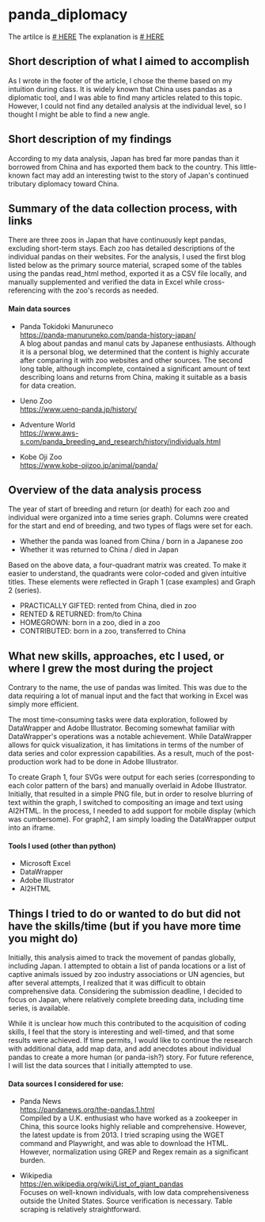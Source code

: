 # panda_diplomacy  
The artilce is <a href="https://jhonma.github.io/panda_diplomacy/"># HERE</a>
The explanation is <a href="https://jhonma.github.io/panda_diplomacy/"># HERE</a>


## Short description of what I aimed to accomplish

As I wrote in the footer of the article, I chose the theme based on my intuition during class. It is widely known that China uses pandas as a diplomatic tool, and I was able to find many articles related to this topic. However, I could not find any detailed analysis at the individual level, so I thought I might be able to find a new angle.

## Short description of my findings

According to my data analysis, Japan has bred far more pandas than it borrowed from China and has exported them back to the country. This little-known fact may add an interesting twist to the story of Japan's continued tributary diplomacy toward China.


## Summary of the data collection process, with links

There are three zoos in Japan that have continuously kept pandas, excluding short-term stays. Each zoo has detailed descriptions of the individual pandas on their websites. For the analysis, I used the first blog listed below as the primary source material, scraped some of the tables using the pandas read_html method, exported it as a CSV file locally, and manually supplemented and verified the data in Excel while cross-referencing with the zoo's records as needed.

#### Main data sources

- Panda Tokidoki Manuruneco  
https://panda-manuruneko.com/panda-history-japan/  
A blog about pandas and manul cats by Japanese enthusiasts. Although it is a personal blog, we determined that the content is highly accurate after comparing it with zoo websites and other sources. The second long table, although incomplete, contained a significant amount of text describing loans and returns from China, making it suitable as a basis for data creation.

- Ueno Zoo  
https://www.ueno-panda.jp/history/  

- Adventure World  
https://www.aws-s.com/panda_breeding_and_research/history/individuals.html

- Kobe Oji Zoo  
https://www.kobe-ojizoo.jp/animal/panda/




## Overview of the data analysis process


The year of start of breeding and return (or death) for each zoo and individual were organized into a time series graph. Columns were created for the start and end of breeding, and two types of flags were set for each.

- Whether the panda was loaned from China / born in a Japanese zoo
- Whether it was returned to China / died in Japan

Based on the above data, a four-quadrant matrix was created. To make it easier to understand, the quadrants were color-coded and given intuitive titles. These elements were reflected in Graph 1 (case examples) and Graph 2 (series).

- PRACTICALLY GIFTED: rented from China, died in zoo
- RENTED & RETURNED: from/to China
- HOMEGROWN: born in a zoo, died in a zoo
- CONTRIBUTED: born in a zoo, transferred to China

## What new skills, approaches, etc I used, or where I grew the most during the project

Contrary to the name, the use of pandas was limited. This was due to the data requiring a lot of manual input and the fact that working in Excel was simply more efficient.

The most time-consuming tasks were data exploration, followed by DataWrapper and Adobe Illustrator. Becoming somewhat familiar with DataWrapper's operations was a notable achievement. While DataWrapper allows for quick visualization, it has limitations in terms of the number of data series and color expression capabilities. As a result, much of the post-production work had to be done in Adobe Illustrator.

To create Graph 1, four SVGs were output for each series (corresponding to each color pattern of the bars) and manually overlaid in Adobe Illustrator. Initially, that resulted in a simple PNG file, but in order to resolve blurring of text within the graph, I switched to compositing an image and text using AI2HTML. In the process, I needed to add support for mobile display (which was cumbersome). For graph2, I am simply loading the DataWrapper output into an iframe.


#### Tools I used (other than python)
- Microsoft Excel
- DataWrapper
- Adobe Illustrator
- AI2HTML 

## Things I tried to do or wanted to do but did not have the skills/time (but if you have more time you might do)

Initially, this analysis aimed to track the movement of pandas globally, including Japan. I attempted to obtain a list of panda locations or a list of captive animals issued by zoo industry associations or UN agencies, but after several attempts, I realized that it was difficult to obtain comprehensive data. Considering the submission deadline, I decided to focus on Japan, where relatively complete breeding data, including time series, is available.

While it is unclear how much this contributed to the acquisition of coding skills, I feel that the story is interesting and well-timed, and that some results were achieved. If time permits, I would like to continue the research with additional data, add map data, and add anecdotes about individual pandas to create a more human (or panda-ish?) story. For future reference, I will list the data sources that I initially attempted to use.


#### Data sources I considered for use: 

- Panda News  
https://pandanews.org/the-pandas.1.html  
Compiled by a U.K. enthusiast who have worked as a zookeeper in China, this source looks highly reliable and comprehensive. However, the latest update is from 2013. I tried scraping using the WGET command and Playwright, and was able to download the HTML. However, normalization using GREP and Regex remain as a significant burden.

- Wikipedia  
https://en.wikipedia.org/wiki/List_of_giant_pandas  
Focuses on well-known individuals, with low data comprehensiveness outside the United States. Source verification is necessary. Table scraping is relatively straightforward.
